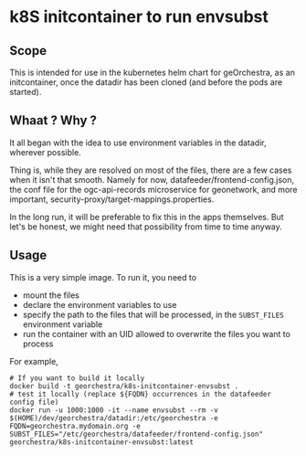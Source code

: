 # k8S initcontainer to run envsubst

## Scope
This is intended for use in the kubernetes helm chart for geOrchestra, as an initcontainer, once the datadir has been cloned (and before the pods are started).

## Whaat ? Why ?
It all began with the idea to use environment variables in the datadir, wherever possible.

Thing is, while they are resolved on most of the files, there are a few cases when it isn't that smooth. Namely for now, datafeeder/frontend-config.json, the conf file for the ogc-api-records microservice for geonetwork, and more important, security-proxy/target-mappings.properties.

In the long run, it will be preferable to fix this in the apps themselves. But let's be honest, we might need that possibility from time to time anyway.

## Usage

This is a very simple image. To run it, you need to
- mount the files
- declare the environment variables to use
- specify the path to the files that will be processed, in the `SUBST_FILES` environment variable
- run the container with an UID allowed to overwrite the files you want to process

For example,
```
# If you want to build it locally
docker build -t georchestra/k8s-initcontainer-envsubst .
# test it locally (replace ${FQDN} occurrences in the datafeeder config file)
docker run -u 1000:1000 -it --name envsubst --rm -v $(HOME)/dev/georchestra/datadir:/etc/georchestra -e FQDN=georchestra.mydomain.org -e SUBST_FILES="/etc/georchestra/datafeeder/frontend-config.json" georchestra/k8s-initcontainer-envsubst:latest
```
